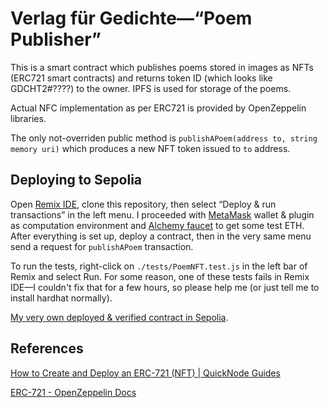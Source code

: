 # Verlag für Gedichte—“Poem Publisher”

This is a smart contract which publishes poems stored in images 
as NFTs (ERC721 smart contracts) and returns token ID 
(which looks like GDCHT2#????) to the owner.
IPFS is used for storage of the poems.

Actual NFC implementation as per ERC721 is provided by OpenZeppelin
libraries.

The only not-overriden public method is `publishAPoem(address to, string memory uri)`
which produces a new NFT token issued to `to` address.

## Deploying to Sepolia

Open [Remix IDE](https://remix.ethereum.org), clone this repository,
then select “Deploy & run transactions” in the left menu. 
I proceeded with [MetaMask](https://metamask.io/en-GB) wallet & plugin as 
computation environment and 
[Alchemy faucet](https://www.alchemy.com/faucets/ethereum-sepolia)
to get some test ETH. After everything is set up, deploy a contract, then
in the very same menu send a request for `publishAPoem` transaction.

To run the tests, right-click on `./tests/PoemNFT.test.js` in the left bar of
Remix and select Run. For some reason, one of these tests fails in Remix IDE—I couldn't
fix that for a few hours, so please help me (or just tell me to install hardhat normally).

[My very own deployed & verified contract in Sepolia](https://sepolia.etherscan.io/address/0x64a08dcfced046c5b598f2587d2fba9e428b1b0e#code).

## References

[How to Create and Deploy an ERC-721 (NFT) | QuickNode Guides](https://www.quicknode.com/guides/ethereum-development/nfts/how-to-create-and-deploy-an-erc-721-nft)

[ERC-721 - OpenZeppelin Docs](https://docs.openzeppelin.com/contracts/5.x/erc721)